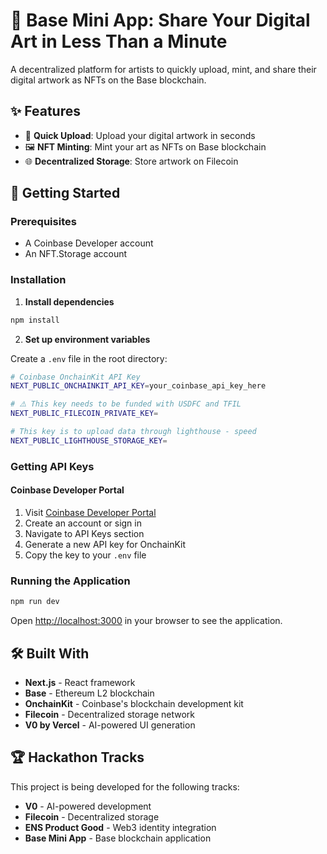 # 🎨 Base Mini App: Share Your Digital Art in Less Than a Minute

A decentralized platform for artists to quickly upload, mint, and share their digital artwork as NFTs on the Base blockchain.

## ✨ Features

- 📸 **Quick Upload**: Upload your digital artwork in seconds
- 🖼️ **NFT Minting**: Mint your art as NFTs on Base blockchain
- 🌐 **Decentralized Storage**: Store artwork on Filecoin

## 🚀 Getting Started

### Prerequisites

- A Coinbase Developer account
- An NFT.Storage account

### Installation

1. **Install dependencies**

```bash
npm install
```

2. **Set up environment variables**

Create a `.env` file in the root directory:

```bash
# Coinbase OnchainKit API Key
NEXT_PUBLIC_ONCHAINKIT_API_KEY=your_coinbase_api_key_here

# ⚠️ This key needs to be funded with USDFC and TFIL
NEXT_PUBLIC_FILECOIN_PRIVATE_KEY=

# This key is to upload data through lighthouse - speed
NEXT_PUBLIC_LIGHTHOUSE_STORAGE_KEY=
```

### Getting API Keys

#### Coinbase Developer Portal

1. Visit [Coinbase Developer Portal](https://www.coinbase.com/developer-platform)
2. Create an account or sign in
3. Navigate to API Keys section
4. Generate a new API key for OnchainKit
5. Copy the key to your `.env` file

### Running the Application

```bash
npm run dev
```

Open [http://localhost:3000](http://localhost:3000) in your browser to see the application.

## 🛠️ Built With

- **Next.js** - React framework
- **Base** - Ethereum L2 blockchain
- **OnchainKit** - Coinbase's blockchain development kit
- **Filecoin** - Decentralized storage network
- **V0 by Vercel** - AI-powered UI generation

## 🏆 Hackathon Tracks

This project is being developed for the following tracks:

- **V0** - AI-powered development
- **Filecoin** - Decentralized storage
- **ENS Product Good** - Web3 identity integration
- **Base Mini App** - Base blockchain application
